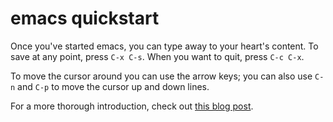 # emacs quickstart

Once you've started emacs, you can type away to your heart's content. To save
at any point, press `C-x C-s`. When you want to quit, press `C-c C-x`.

To move the cursor around you can use the arrow keys; you can also use `C-n`
and `C-p` to move the cursor up and down lines.

For a more thorough introduction, check out [this blog
post](http://www.jesshamrick.com/2012/09/10/absolute-beginners-guide-to-emacs/).
